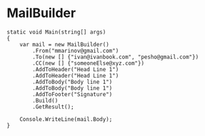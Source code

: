 # MailBuilder


    static void Main(string[] args)
    {
        var mail = new MailBuilder()
            .From("mmarinov@gmail.com")
            .To(new [] {"ivan@ivanbook.com", "pesho@gmail.com"})
            .CC(new [] {"someoneElse@xyz.com"})
            .AddToHeader("Head Line 1")
            .AddToHeader("Head Line 1")
            .AddToBody("Body line 1")
            .AddToBody("Body line 1")
            .AddToFooter("Signature")
            .Build()
            .GetResult();

        Console.WriteLine(mail.Body);
    }

